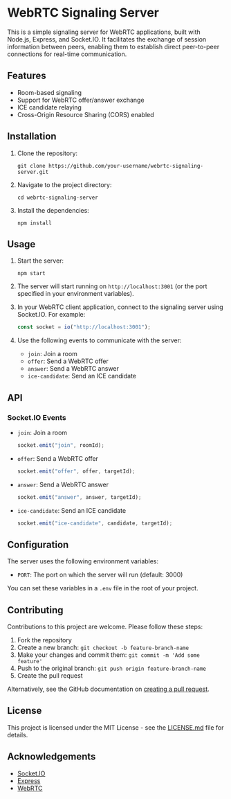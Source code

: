 # WebRTC Signaling Server

This is a simple signaling server for WebRTC applications, built with Node.js, Express, and Socket.IO. It facilitates the exchange of session information between peers, enabling them to establish direct peer-to-peer connections for real-time communication.

## Features

- Room-based signaling
- Support for WebRTC offer/answer exchange
- ICE candidate relaying
- Cross-Origin Resource Sharing (CORS) enabled

## Installation

1. Clone the repository:

   ```
   git clone https://github.com/your-username/webrtc-signaling-server.git
   ```

2. Navigate to the project directory:

   ```
   cd webrtc-signaling-server
   ```

3. Install the dependencies:
   ```
   npm install
   ```

## Usage

1. Start the server:

   ```
   npm start
   ```

2. The server will start running on `http://localhost:3001` (or the port specified in your environment variables).

3. In your WebRTC client application, connect to the signaling server using Socket.IO. For example:

   ```javascript
   const socket = io("http://localhost:3001");
   ```

4. Use the following events to communicate with the server:
   - `join`: Join a room
   - `offer`: Send a WebRTC offer
   - `answer`: Send a WebRTC answer
   - `ice-candidate`: Send an ICE candidate

## API

### Socket.IO Events

- `join`: Join a room

  ```javascript
  socket.emit("join", roomId);
  ```

- `offer`: Send a WebRTC offer

  ```javascript
  socket.emit("offer", offer, targetId);
  ```

- `answer`: Send a WebRTC answer

  ```javascript
  socket.emit("answer", answer, targetId);
  ```

- `ice-candidate`: Send an ICE candidate
  ```javascript
  socket.emit("ice-candidate", candidate, targetId);
  ```

## Configuration

The server uses the following environment variables:

- `PORT`: The port on which the server will run (default: 3000)

You can set these variables in a `.env` file in the root of your project.

## Contributing

Contributions to this project are welcome. Please follow these steps:

1. Fork the repository
2. Create a new branch: `git checkout -b feature-branch-name`
3. Make your changes and commit them: `git commit -m 'Add some feature'`
4. Push to the original branch: `git push origin feature-branch-name`
5. Create the pull request

Alternatively, see the GitHub documentation on [creating a pull request](https://help.github.com/articles/creating-a-pull-request/).

## License

This project is licensed under the MIT License - see the [LICENSE.md](LICENSE.md) file for details.

## Acknowledgements

- [Socket.IO](https://socket.io/)
- [Express](https://expressjs.com/)
- [WebRTC](https://webrtc.org/)
